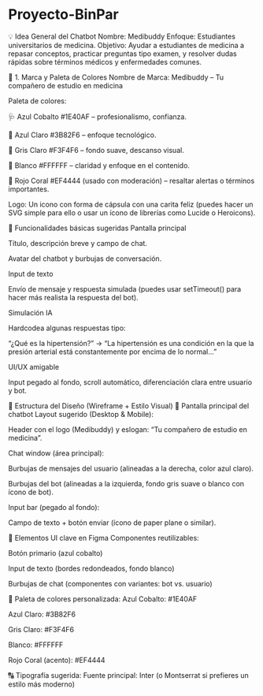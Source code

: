 # Proyecto-BinPar

💡 Idea General del Chatbot
Nombre: Medibuddy
Enfoque: Estudiantes universitarios de medicina.
Objetivo: Ayudar a estudiantes de medicina a repasar conceptos, practicar preguntas tipo examen, y resolver dudas rápidas sobre términos médicos y enfermedades comunes.

🎨 1. Marca y Paleta de Colores
Nombre de Marca: Medibuddy – Tu compañero de estudio en medicina

Paleta de colores:

🩺 Azul Cobalto #1E40AF – profesionalismo, confianza.

💬 Azul Claro #3B82F6 – enfoque tecnológico.

🧠 Gris Claro #F3F4F6 – fondo suave, descanso visual.

🧾 Blanco #FFFFFF – claridad y enfoque en el contenido.

💉 Rojo Coral #EF4444 (usado con moderación) – resaltar alertas o términos importantes.

Logo: Un icono con forma de cápsula con una carita feliz (puedes hacer un SVG simple para ello o usar un ícono de librerías como Lucide o Heroicons).

🧩 Funcionalidades básicas sugeridas
Pantalla principal

Título, descripción breve y campo de chat.

Avatar del chatbot y burbujas de conversación.

Input de texto

Envío de mensaje y respuesta simulada (puedes usar setTimeout() para hacer más realista la respuesta del bot).

Simulación IA

Hardcodea algunas respuestas tipo:

“¿Qué es la hipertensión?” → “La hipertensión es una condición en la que la presión arterial está constantemente por encima de lo normal...”

UI/UX amigable

Input pegado al fondo, scroll automático, diferenciación clara entre usuario y bot.

🎨 Estructura del Diseño (Wireframe + Estilo Visual)
🧾 Pantalla principal del chatbot
Layout sugerido (Desktop & Mobile):

Header con el logo (Medibuddy) y eslogan: “Tu compañero de estudio en medicina”.

Chat window (área principal):

Burbujas de mensajes del usuario (alineadas a la derecha, color azul claro).

Burbujas del bot (alineadas a la izquierda, fondo gris suave o blanco con ícono de bot).

Input bar (pegado al fondo):

Campo de texto + botón enviar (ícono de paper plane o similar).

📐 Elementos UI clave en Figma
Componentes reutilizables:

Botón primario (azul cobalto)

Input de texto (bordes redondeados, fondo blanco)

Burbujas de chat (componentes con variantes: bot vs. usuario)

🎨 Paleta de colores personalizada:
Azul Cobalto: #1E40AF

Azul Claro: #3B82F6

Gris Claro: #F3F4F6

Blanco: #FFFFFF

Rojo Coral (acento): #EF4444

🔠 Tipografía sugerida:
Fuente principal: Inter (o Montserrat si prefieres un estilo más moderno)